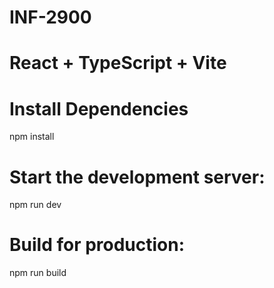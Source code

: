 # INF-2900

# React + TypeScript + Vite

# Install Dependencies
npm install
# Start the development server:
npm run dev

# Build for production:
npm run build


